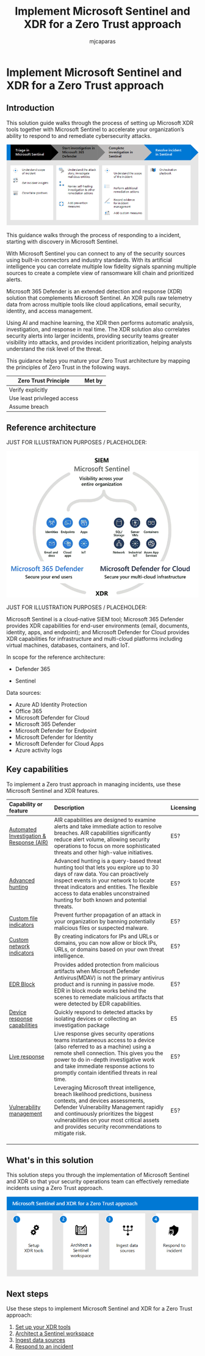 ﻿---
title: Implement Microsoft Sentinel and XDR for a Zero Trust approach
description: Implement Microsoft Sentinel and XDR for a Zero Trust approach
ms.author: macapara
author: mjcaparas
localization_priority: Normal
manager: dansimp
ms.topic: article
ms.service: microsoft-365-security
---

# Implement Microsoft Sentinel and XDR for a Zero Trust approach


## Introduction 


This solution guide walks through the process of setting up Microsoft XDR tools together with Microsoft Sentinel to accelerate your organization’s ability to respond to and remediate cybersecurity attacks. 



![Image of incident investigation using Sentinel and Microsoft 365 Defender](./media/investigation-flow.png)



This guidance walks through the process of responding to a incident, starting with discovery in Microsoft Sentinel.  

With Microsoft Sentinel you can connect to any of the security sources using built-in connectors and industry standards. With its artificial intelligence you can correlate multiple low fidelity signals spanning multiple sources to create a complete view of ransomware kill chain and prioritized alerts. 

Microsoft 365 Defender is an extended detection and response (XDR) solution that complements Microsoft Sentinel. An XDR pulls raw telemetry data from across multiple tools like cloud applications, email security, identity, and access management. 

Using AI and machine learning, the XDR then performs automatic analysis, investigation, and response in real time. The XDR solution also correlates security alerts into larger incidents, providing security teams greater visibility into attacks, and provides incident prioritization, helping analysts understand the risk level of the threat. 





This guidance helps you mature your Zero Trust architecture by mapping the principles of Zero Trust in the following ways.    


|     Zero   Trust Principle             |     Met by      |
|----------------------------------------|-----------------|
|     Verify   explicitly                |                 |
|     Use least   privileged access      |                 |
|     Assume   breach                    |                 |


## Reference architecture

JUST FOR ILLUSTRATION PURPOSES / PLACEHOLDER:

![Image of Microsoft Sentinel and XDR architecture](./media/sentinel-xdr.png)


JUST FOR ILLUSTRATION PURPOSES / PLACEHOLDER:

Microsoft Sentinel is a cloud-native SIEM tool; Microsoft 365 Defender provides XDR capabilities for end-user environments (email, documents, identity, apps, and endpoint); and Microsoft Defender for Cloud provides XDR capabilities for infrastructure and multi-cloud platforms including virtual machines, databases, containers, and IoT.


In scope for the reference architecture: 

- Defender 365 

- Sentinel 

Data sources:

- Azure AD Identity Protection 
- Office 365 
- Microsoft Defender for Cloud 
- Microsoft 365 Defender 
- Microsoft Defender for Endpoint 
- Microsoft Defender for Identity 
- Microsoft Defender for Cloud Apps 
- Azure activity logs 


## Key capabilities
To implement a Zero trust approach in managing incidents, use these Microsoft Sentinel and XDR features.

Capability or feature | Description | Licensing
:---|:---|:---
 |[Automated Investigation & Response (AIR)](/microsoft-365/security/defender-endpoint/automated-investigations) | AIR capabilities are designed to examine alerts and take immediate action to resolve breaches. AIR capabilities significantly reduce alert volume, allowing security operations to focus on more sophisticated threats and other high-value initiatives.  | E5?
 |[Advanced hunting](/microsoft-365/security/defender/advanced-hunting-overview) |Advanced hunting is a query-based threat hunting tool that lets you explore up to 30 days of raw data. You can proactively inspect events in your network to locate threat indicators and entities. The flexible access to data enables unconstrained hunting for both known and potential threats. | E5?
|[Custom file indicators](/microsoft-365/security/defender-endpoint/indicator-file) | Prevent further propagation of an attack in your organization by banning potentially malicious files or suspected malware. | E5?
|[Custom network indicators](/microsoft-365/security/defender-endpoint/indicator-ip-domain)|By creating indicators for IPs and URLs or domains, you can now allow or block IPs, URLs, or domains based on your own threat intelligence. |E5?
|[EDR Block](/microsoft-365/security/defender-endpoint/edr-in-block-mode) | Provides added protection from malicious artifacts when Microsoft Defender Antivirus(MDAV) is not the primary antivirus product and is running in passive mode. EDR in block mode works behind the scenes to remediate malicious artifacts that were detected by EDR capabilities. | E5?
| [Device response capabilities](/microsoft-365/security/defender-endpoint/respond-machine-alerts) | Quickly respond to detected attacks by isolating devices or collecting an investigation package | E5
| [Live response](/microsoft-365/security/defender-endpoint/live-response) |Live response gives security operations teams instantaneous access to a device (also referred to as a machine) using a remote shell connection. This gives you the power to do in-depth investigative work and take immediate response actions to promptly contain identified threats in real time. | E5?
|[Vulnerability management](/microsoft-365/security/defender-vulnerability-management/defender-vulnerability-management)| Leveraging Microsoft threat intelligence, breach likelihood predictions, business contexts, and devices assessments, Defender Vulnerability Management rapidly and continuously prioritizes the biggest vulnerabilities on your most critical assets and provides security recommendations to mitigate risk. | E5?
| | | 
| | | 
| | | 


## What's in this solution
This solution steps you through the implementation of Microsoft Sentinel and XDR so that your security operations team can effectively remediate incidents using a Zero Trust approach. 

![Image of Microsoft Sentinel and XDR solution steps](./media/siem-xdr-solution.png)



## Next steps

Use these steps to implement Microsoft Sentinel and XDR for a Zero Trust approach:

1. [Set up your XDR tools](setup-xdr-tools.md)
2. [Architect a Sentinel workspace](siem-workspace.md)
3. [Ingest data sources](ingest-data-sources.md)
4. [Respond to an incident](respond-incident.md)